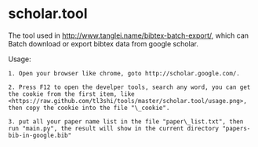 scholar.tool 
====

The tool used in http://www.tanglei.name/bibtex-batch-export/, which can Batch download or export bibtex data from google scholar.

Usage:

    1. Open your browser like chrome, goto http://scholar.google.com/.

    2. Press F12 to open the develper tools, search any word, you can get the cookie from the first item, like <https://raw.github.com/tl3shi/tools/master/scholar.tool/usage.png>, then copy the cookie into the file "\_cookie".

    3. put all your paper name list in the file "paper\_list.txt", then run "main.py", the result will show in the current directory "papers-bib-in-google.bib"
